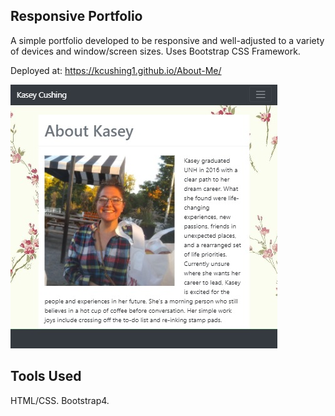 ## Responsive Portfolio

A simple portfolio developed to be responsive and well-adjusted to a variety of devices and window/screen sizes. Uses Bootstrap CSS Framework.

Deployed at: https://kcushing1.github.io/About-Me/

![portfolio home page](./Assets/Images/home-page.jpg)

## Tools Used
HTML/CSS. Bootstrap4.
